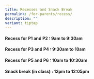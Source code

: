 ```yaml
---
title: Recesses and Snack Break
permalink: /for-parents/recess/
description: ""
variant: tiptap
---
```

<h4>Recess for P1 and P2 : 9am to 9:30am</h4><h4>Recess for P3 and P4 : 9:30am to 10am</h4><h4>Recess for P5 and P6 : 10am to 10:30am</h4><h4>Snack break (in class) : 12pm to 12:05pm</h4><p></p>